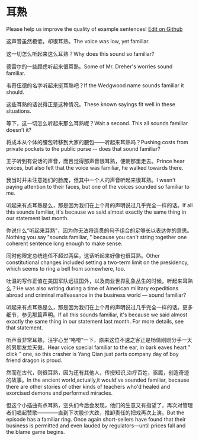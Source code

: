 # 耳熟

Please help us improve the quality of example sentences! [Edit on Github](https://github.com/jiyushe/jiyu-example-sentence-source/blob/main/chinese/ershu.md)

<p><span class="chinese">这声音虽然极低，却很耳熟。</span><span class="english">The voice was low, yet familiar.</span></p>

<p><span class="chinese">这一切怎么听起来这么耳熟？</span><span class="english">Why does this sound so familiar?</span></p>

<p><span class="chinese">德雷尔的一些顾虑听起来很耳熟。</span><span class="english">Some of Mr. Dreher's worries sound familiar.</span></p>

<p><span class="chinese">韦奇伍德的名字听起来挺耳熟吧？</span><span class="english">If the Wedgwood name sounds familiar it should.</span></p>

<p><span class="chinese">这些耳熟的话说得正是这种情况。</span><span class="english">These known sayings fit well in these situations.</span></p>

<p><span class="chinese">等下，这一切怎么听起来那么耳熟呢？</span><span class="english">Wait a second. This all sounds familiar doesn’t it?</span></p>

<p><span class="chinese">将成本从个体的腰包转移到大家的腰包——听起来耳熟吗？</span><span class="english">Pushing costs from private pockets to the public purse -- does that sound familiar?</span></p>

<p><span class="chinese">王子听到有说话的声音，而且觉得那声音很耳熟，便朝那里走去。</span><span class="english">Prince hear voices, but also felt that the voice was familiar, he walked towards there.</span></p>

<p><span class="chinese">我当时并未注意她们的脸庞，但其中一个人的声音听起来很耳熟。</span><span class="english">I wasn't paying attention to their faces, but one of the voices sounded so familiar to me.</span></p>

<p><span class="chinese">听起来有点耳熟是么，那是因为我们在上个月的声明说过几乎完全一样的话。</span><span class="english">If all this sounds familiar, it's because we said almost exactly the same thing in our statement last month.</span></p>

<p><span class="chinese">你说什么“听起来耳熟”，因为你无法将连贯的句子组合的足够长以表达你的意思。</span><span class="english">Nothing you say "sounds familiar, " because you can't string together one coherent sentence long enough to make sense.</span></p>

<p><span class="chinese">同时他限定总统连任不超过两届，这话听起来好像也很耳熟。</span><span class="english">Other constitutional changes included setting a two-term limit on the presidency, which seems to ring a bell from somewhere, too.</span></p>

<p><span class="chinese">吐温的写作正值在美国军队远征国外，以及商业世界乱象丛生的时候，听起来耳熟么？</span><span class="english">He was also writing during a time of American military expeditions abroad and criminal malfeasance in the business world — sound familiar?</span></p>

<p><span class="chinese">听起来有点耳熟是么，那是因为我们在上个月的声明说过几乎完全一样的话。更多细节，参见那篇声明。</span><span class="english">If all this sounds familiar, it's because we said almost exactly the same thing in our statement last month. For more details, see that statement.</span></p>

<p><span class="chinese">听声音非常耳熟，汪宇心里“咯噔”一下，原来这位不速之客正是杨倩刚刚分手一天的男朋友龙天傲。</span><span class="english">Hear voice special familiar to the ear, in bark eaves heart " click " one, so this crasher is Yang Qian just parts company day of boy friend dragon is proud.</span></p>

<p><span class="chinese">然而在古代，则很耳熟，因为还有其他人，传授知识,治疗百姓，驱魔，创造奇迹的故事。</span><span class="english">In the ancient world,actually,it would've sounded familiar, because there are other stories of other kinds of teachers who'd healed and exorcised demons and performed miracles.</span></p>

<p><span class="chinese">但这个小插曲有点耳熟，空头们今后会发现，他们的生意又有指望了，再次对管理者们唱起赞歌————直到下次股价大跌，推卸责任的把戏再次上演。</span><span class="english">But the episode has a familiar ring. Once again short-sellers have found that their business is permitted and even lauded by regulators—until prices fall and the blame game begins.</span></p>

